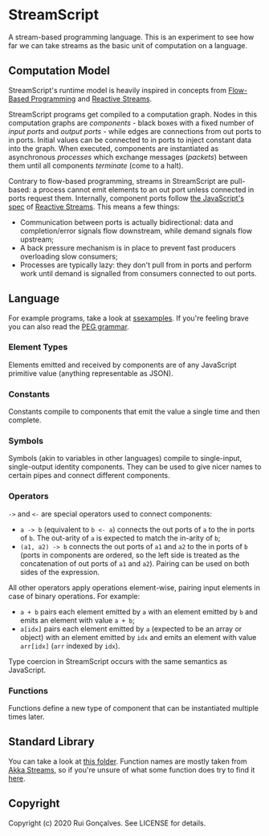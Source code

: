 # StreamScript

A stream-based programming language. This is an experiment to see how far we can take streams as the basic unit of computation on a language.


## Computation Model

StreamScript's runtime model is heavily inspired in concepts from [Flow-Based Programming](https://en.wikipedia.org/wiki/Flow-based_programming) and [Reactive Streams](https://www.reactive-streams.org).

StreamScript programs get compiled to a computation graph. Nodes in this computation graphs are _components_ - black boxes with a fixed number of _input ports_ and _output ports_ - while edges are connections from out ports to in ports. Initial values can be connected to in ports to inject constant data into the graph. When executed, components are instantiated as asynchronous _processes_ which exchange messages (_packets_) between them until all components _terminate_ (come to a halt).

Contrary to flow-based programming, streams in StreamScript are pull-based: a process cannot emit elements to an out port unless connected in ports request them. Internally, component ports follow [the JavaScript's spec](https://github.com/reactive-streams/reactive-streams-js/) of [Reactive Streams](https://www.reactive-streams.org). This means a few things:

- Communication between ports is actually bidirectional: data and completion/error signals flow downstream, while demand signals flow upstream;
- A back pressure mechanism is in place to prevent fast producers overloading slow consumers;
- Processes are typically lazy: they don't pull from in ports and perform work until demand is signalled from consumers connected to out ports.


## Language

For example programs, take a look at [ssexamples](https://github.com/ruippeixotog/streamscript/tree/master/ssexamples). If you're feeling brave you can also read the [PEG grammar](https://github.com/ruippeixotog/streamscript/blob/master/src/grammar.ohm).

### Element Types

Elements emitted and received by components are of any JavaScript primitive value (anything representable as JSON).

### Constants

Constants compile to components that emit the value a single time and then complete.

### Symbols

Symbols (akin to variables in other languages) compile to single-input, single-output identity components. They can be used to give nicer names to certain pipes and connect different components.

### Operators

`->` and `<-` are special operators used to connect components:

- `a -> b` (equivalent to `b <- a`) connects the out ports of `a` to the in ports of `b`. The out-arity of `a` is expected to match the in-arity of `b`;
- `(a1, a2) -> b` connects the out ports of `a1` and `a2` to the in ports of `b` (ports in components are ordered, so the left side is treated as the concatenation of out ports of `a1` and `a2`). Pairing can be used on both sides of the expression.

All other operators apply operations element-wise, pairing input elements in case of binary operations. For example:

- `a + b` pairs each element emitted by `a` with an element emitted by `b` and emits an element with value `a + b`;
- `a[idx]` pairs each element emitted by `a` (expected to be an array or object) with an element emitted by `idx` and emits an element with value `arr[idx]` (`arr` indexed by `idx`).

Type coercion in StreamScript occurs with the same semantics as JavaScript.

### Functions

Functions define a new type of component that can be instantiated multiple times later.


## Standard Library

You can take a look at [this folder](https://github.com/ruippeixotog/streamscript/tree/master/src/runtime/sslib). Function names are mostly taken from [Akka Streams](https://doc.akka.io/docs/akka/current/stream/index.html), so if you're unsure of what some function does try to find it [here](https://doc.akka.io/docs/akka/current/stream/operators/index.html).

## Copyright

Copyright (c) 2020 Rui Gonçalves. See LICENSE for details.
